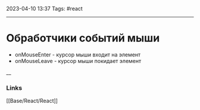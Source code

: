 2023-04-10 13:37
Tags: #react 

---
# Обработчики событий мыши

- onMouseEnter - курсор мыши входит на элемент
- onMouseLeave - курсор мыши покидает элемент

__
### Links
[[Base/React/React]]

